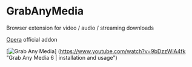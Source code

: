 # GrabAnyMedia
Browser extension for video / audio / streaming downloads

[Opera](http://opr.as/2eCVOBL) official addon

[![Grab Any Media](http://i.imgur.com/r0O7cwD.png)]
(https://www.youtube.com/watch?v=9bDzzWiA4fk "Grab Any Media 6 | installation and usage")
